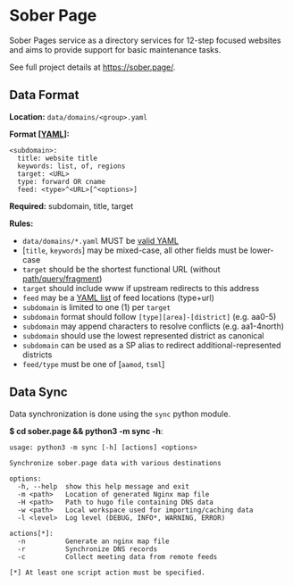 Sober Page
==========

Sober Pages service as a directory services for 12-step focused websites and
aims to provide support for basic maintenance tasks.

See full project details at https://sober.page/.

Data Format
-----------

**Location:** ``data/domains/<group>.yaml``

**Format [[YAML](https://handbook.recoverysource.net/essentials/yaml.html)]:**
```
<subdomain>:
  title: website title
  keywords: list, of, regions
  target: <URL>
  type: forward OR cname
  feed: <type>^<URL>[^<options>]
```

**Required:** subdomain, title, target

**Rules:**

- ``data/domains/*.yaml`` MUST be [valid YAML](https://yaml-online-parser.appspot.com/)
- [``title``, ``keywords``] may be mixed-case, all other fields must be lower-case
- ``target`` should be the shortest functional URL (without
[path/query/fragment](https://handbook.recoverysource.net/essentials/websites.html#url))
- ``target`` should include www if upstream redirects to this address
- ``feed`` may be a [YAML list](https://handbook.recoverysource.net/essentials/yaml.html)
of feed locations (type+url)
- ``subdomain`` is limited to one (1) per ``target``
- ``subdomain`` format should follow ``[type][area]-[district]`` (e.g. aa0-5)
- ``subdomain`` may append characters to resolve conflicts (e.g. aa1-4north)
- ``subdomain`` should use the lowest represented district as canonical
- ``subdomain`` can be used as a SP alias to redirect additional-represented districts
- ``feed/type`` must be one of [``aamod``, ``tsml``]

Data Sync
---------

Data synchronization is done using the ``sync`` python module.

**$ cd sober.page && python3 -m sync -h**:
```
usage: python3 -m sync [-h] [actions] <options>

Synchronize sober.page data with various destinations

options:
  -h, --help  show this help message and exit
  -m <path>   Location of generated Nginx map file
  -H <path>   Path to hugo file containing DNS data
  -w <path>   Local workspace used for importing/caching data
  -l <level>  Log level (DEBUG, INFO*, WARNING, ERROR)

actions[*]:
  -n          Generate an nginx map file
  -r          Synchronize DNS records
  -c          Collect meeting data from remote feeds

[*] At least one script action must be specified.
```
